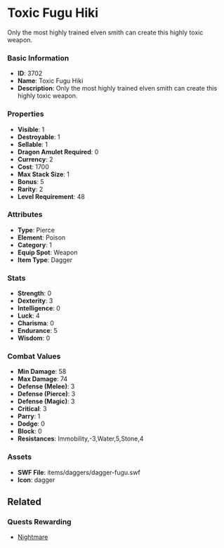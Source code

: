 # Toxic Fugu Hiki

Only the most highly trained elven smith can create this highly toxic weapon.

### Basic Information

- **ID**: 3702
- **Name**: Toxic Fugu Hiki
- **Description**: Only the most highly trained elven smith can create this highly toxic weapon.

### Properties

- **Visible**: 1
- **Destroyable**: 1
- **Sellable**: 1
- **Dragon Amulet Required**: 0
- **Currency**: 2
- **Cost**: 1700
- **Max Stack Size**: 1
- **Bonus**: 5
- **Rarity**: 2
- **Level Requirement**: 48

### Attributes

- **Type**: Pierce
- **Element**: Poison
- **Category**: 1
- **Equip Spot**: Weapon
- **Item Type**: Dagger

### Stats

- **Strength**: 0
- **Dexterity**: 3
- **Intelligence**: 0
- **Luck**: 4
- **Charisma**: 0
- **Endurance**: 5
- **Wisdom**: 0

### Combat Values

- **Min Damage**: 58
- **Max Damage**: 74
- **Defense (Melee)**: 3
- **Defense (Pierce)**: 3
- **Defense (Magic)**: 3
- **Critical**: 3
- **Parry**: 1
- **Dodge**: 0
- **Block**: 0
- **Resistances**: Immobility,-3,Water,5,Stone,4

### Assets

- **SWF File**: items/daggers/dagger-fugu.swf
- **Icon**: dagger

## Related

### Quests Rewarding

- [Nightmare](../quests/584-nightmare.md)

